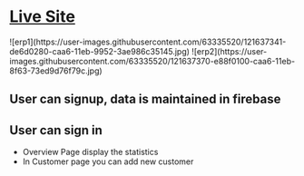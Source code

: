  <h1><a href="https://easyerp.netlify.app/" rel="nofollow">Live Site</a></h1>
![erp1](https://user-images.githubusercontent.com/63335520/121637341-de6d0280-caa6-11eb-9952-3ae986c35145.jpg)
![erp2](https://user-images.githubusercontent.com/63335520/121637370-e88f0100-caa6-11eb-8f63-73ed9d76f79c.jpg)
<br/>
 <h2>User can signup, data is maintained in firebase</h2>

 <h2>User can sign in</h2>

 <ul>
 <li>Overview Page display the statistics</li>
 <li>In Customer page you can add new customer</li>
 </ul>